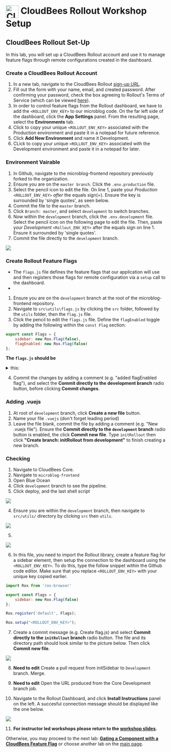 # <img src="images/Rollout-blue.svg" alt="CloudBees Rollout Logo" width="40" align="top"> CloudBees Rollout Workshop Setup

## CloudBees Rollout Set-Up
In this lab, you will set up a CloudBees Rollout account and use it to manage feature flags through remote configurations created in the dashboard.

### Create a CloudBees Rollout Account

1. In a new tab, navigate to the CloudBees Rollout [sign-up URL](https://app.rollout.io/signup).
2. Fill out the form with your name, email, and created password. After confirming your password,  check the box agreeing to Rollout's Terms of Service (which can be viewed [here](https://docs.cloudbees.com/docs/cloudbees-common/latest/subscription-agreement/)).
3. In order to control feature flags from the Rollout dashboard, we have to add the `<ROLLOUT_ENV_KEY>` to our microblog code. On the far left side of the dashboard, click the **App Settings** panel. From the resulting page, select the **Environments** tab.
4. Click to copy your unique `<ROLLOUT_ENV_KEY>` associated with the Production environment and paste it in a notepad for future reference.
5. Click **Add New Environment** and name it Development.
6. CLick to copy your unique `<ROLLOUT_ENV_KEY>` associated with the Development environment and paste it in a notepad for later.


### Environment Vairable

1. In Github, navigate to the microblog-frontend repository previously forked to the organization.
2. Ensure you are on the `master branch`. Click the `.env.production` file.
3. Select the pencil icon to edit the file. On line 1, paste your _Production_ `<ROLLOUT_ENV_KEY>` _after_ the equals sign(=). Ensure the key is surrounded by 'single quotes', as seen below.
4. Commit the file to the `master` branch.
5. Click `Branch: master`, and select `development` to switch branches.
6. Now within the `development` branch, click the `.env.development` file. Select the pencil icon on the following page to edit the file. Then, paste your _Development_ `<Rollout_ENV_KEY>` after the equals sign on line 1. Ensure it surrounded by 'single quotes'.
7. Commit the file directly to the `development` branch.

<p><img src="images/RolloutEnvKey.png" />

### Create Rollout Feature Flags

* The `flags.js` file defines the feature flags that our application will use and then registers those flags for remote configuration via a `setup` call to the dashboard.
*

1. Ensure you are on the `development` branch at the root of the microblog-frontend repository.
2. Navigate to `src\utils\flags.js` by clicking the `src` folder, followed by the `utils` folder, then the `flag.js` file.
3. Click the pencil to edit the `flags.js` file. Define the `flagEnabled` toggle by adding the following within the `const Flag` section:
```javascript
export const Flags = {
	sidebar: new Rox.Flag(false),
	flagEnabled: new Rox.Flag(false)
};
```

**The `flags.js` should be**
<details><summary>this:</summary>

```javascript
import Rox from 'rox-browser'

export const Flags = {
  sidebar: new Rox.Flag(false),
  flagEnabled: new Rox.Flag(false)
};

const options = {
};

Rox.register('default', Flags);
Rox.setup("<ROLLOUT_ENV_KEY>", options);
	
```
</details>

4. Commit the changes by adding a comment (e.g. "added flagEnabled flag"), and select the **Commit directly to the development branch** radio button, before clicking **Commit changes**.

### Adding .vuejs

1. At root of `development` branch, click **Create a new file** button.
2. Name your file `.vuejs` (don't forget leading period)
3. Leave the file blank, commit the file by adding a comment (e.g. "New .vuejs file"). Ensure the **Commit directly to the `development` branch** radio button is enabled, the click **Commit new file**.
Type `initRollout` then click **"Create branch: initRollout from development"** to finish creating a new branch.

### Checking
1. Navigate to CloudBees Core.
2. Navigate to `microblog-frontend`
3. Open Blue Ocean
4. Click `development` branch to see the pipeline.
5. Click deploy, and the last shell script


<p><img src="images/initRolloutBranch.gif" />

4. Ensure you are within the `development` branch, then navigate to `src/utils/` directory by clicking `src` then `utils`.

<p><img src="images/srcCreateNewFile.png" />

5. 
<p><img src="images/utilsFlagJS.gif" />

6. In this file, you need to import the Rollout library, create a feature flag for a sidebar element, then setup the connection to the dashboard using the `<ROLLOUT_ENV_KEY>`. To do this, type the follow snippet within the Github code editor. Make sure that you replace `<ROLLOUT_ENV_KEY>` with your unique key copied earlier.
```javascript
import Rox from 'rox-browser'

export const Flags = {
	sidebar: new Rox.Flag(false)
};

Rox.register('default', Flags);

Rox.setup("<ROLLOUT_ENV_KEY>");
```
7. Create a commit message (e.g. Create flag.js) and select **Commit directly to the `initRollout` branch** radio button. The file and its directory path should look similar to the picture below. Then click **Commit new file**.

<p><img src="images/flagJSCommit.png" />

8. **Need to edit** Create a pull request from initSidebar to `Development` branch. Merge.

9. **Need to edit** Open the URL produced from the Core Development branch job.

10. Navigate to the Rollout Dashboard, and click **Install Instructions** panel on the left. A succesful connection message should be displayed like the one below.

<p><img src="images/SuccessfullyRunCode.png" />

11. **For instructor led workshops please return to the [workshop slides](https://cloudbees-days.github.io/core-rollout-flow-workshop/rollout/#1).**

Otherwise, you may proceed to the next lab: [**Gating a Component with a CloudBees Feature Flag**](../rolloutFeature/rolloutFeature.md) or choose another lab on the [main page](../../README.md#workshop-labs).

